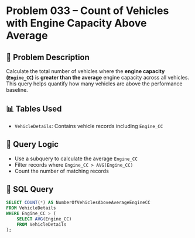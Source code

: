 # Problem 033 – Count of Vehicles with Engine Capacity Above Average

## 🧠 Problem Description

Calculate the total number of vehicles where the **engine capacity (`Engine_CC`)** is **greater than the average** engine capacity across all vehicles. This query helps quantify how many vehicles are above the performance baseline.

## 📊 Tables Used

- `VehicleDetails`: Contains vehicle records including `Engine_CC`

## 🔗 Query Logic

- Use a subquery to calculate the average `Engine_CC`
- Filter records where `Engine_CC > AVG(Engine_CC)`
- Count the number of matching records

## 🧾 SQL Query

```sql
SELECT COUNT(*) AS NumberOfVehiclesAboveAverageEngineCC
FROM VehicleDetails
WHERE Engine_CC > (
    SELECT AVG(Engine_CC)
    FROM VehicleDetails
);
